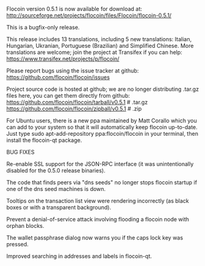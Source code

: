 Flocoin version 0.5.1 is now available for download at:
http://sourceforge.net/projects/flocoin/files/Flocoin/flocoin-0.5.1/

This is a bugfix-only release.

This release includes 13 translations, including 5 new translations:
Italian, Hungarian, Ukranian, Portuguese (Brazilian) and Simplified Chinese.
More translations are welcome; join the project at Transifex if you can help:
https://www.transifex.net/projects/p/flocoin/

Please report bugs using the issue tracker at github:
https://github.com/flocoin/flocoin/issues

Project source code is hosted at github; we are no longer
distributing .tar.gz files here, you can get them
directly from github:
https://github.com/flocoin/flocoin/tarball/v0.5.1  # .tar.gz
https://github.com/flocoin/flocoin/zipball/v0.5.1  # .zip

For Ubuntu users, there is a new ppa maintained by Matt Corallo which
you can add to your system so that it will automatically keep
flocoin up-to-date.  Just type
sudo apt-add-repository ppa:flocoin/flocoin
in your terminal, then install the flocoin-qt package.


BUG FIXES

Re-enable SSL support for the JSON-RPC interface (it was unintentionally
disabled for the 0.5.0 release binaries).

The code that finds peers via "dns seeds" no longer stops flocoin startup
if one of the dns seed machines is down.

Tooltips on the transaction list view were rendering incorrectly (as black boxes
or with a transparent background).

Prevent a denial-of-service attack involving flooding a flocoin node with
orphan blocks.

The wallet passphrase dialog now warns you if the caps lock key was pressed.

Improved searching in addresses and labels in flocoin-qt.
